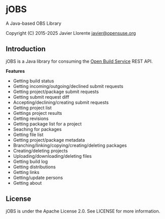 # jOBS
A Java-based OBS Library

Copyright (C) 2015-2025 Javier Llorente <javier@opensuse.org>

Introduction
---------------
jOBS is a Java library for consuming the [Open Build Service](http://openbuildservice.org/) REST API.

**Features**
- Getting build status
- Getting incoming/outgoing/declined submit requests
- Getting project/package submit requests
- Getting submit request diff
- Accepting/declining/creating submit requests
- Getting project list
- Gettings project results
- Getting revisions
- Getting package list for a project
- Seaching for packages
- Getting file list
- Getting project/package metadata
- Branching/linking/copying/creating/deleting packages
- Creating/deleting projects
- Uploading/downloading/deleting files
- Getting build log
- Getting distributions
- Getting links
- Getting/update persons
- Getting about

License
---------------
jOBS is under the Apache License 2.0. See LICENSE for more information.
